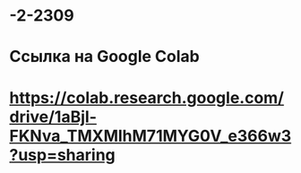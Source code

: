 # -2-2309
# Ссылка на Google Colab
# https://colab.research.google.com/drive/1aBjl-FKNva_TMXMlhM71MYG0V_e366w3?usp=sharing
